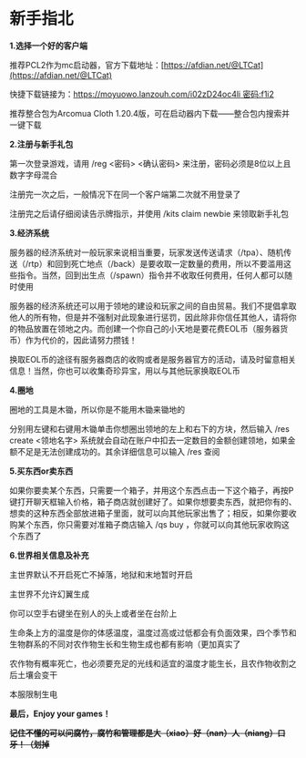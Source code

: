 # 新手指北

**1.选择一个好的客户端**

推荐PCL2作为mc启动器，官方下载地址：[https://afdian.net/@LTCat](https://afdian.net/@LTCat)

快捷下载链接为：[https://moyuowo.lanzouh.com/i02zD24oc4li&#x20; 密码:f1i2](https://moyuowo.lanzouh.com/i02zD24oc4li%E5%AF%86%E7%A0%81:f1i2)

推荐整合包为Arcomua Cloth 1.20.4版，可在启动器内下载——整合包内搜索并一键下载



**2.注册与新手礼包**

第一次登录游戏，请用 /reg <密码> <确认密码> 来注册，密码必须是8位以上且数字字母混合

注册完一次之后，一般情况下在同一个客户端第二次就不用登录了

注册完之后请仔细阅读告示牌指示，并使用 /kits claim newbie 来领取新手礼包



**3.经济系统**

服务器的经济系统对一般玩家来说相当重要，玩家发送传送请求（/tpa）、随机传送（/rtp）和回到死亡地点（/back）是要收取一定数量的费用，所以不要滥用这些指令。当然，回到出生点（/spawn）指令并不收取任何费用，任何人都可以随时使用

服务器的经济系统还可以用于领地的建设和玩家之间的自由贸易。我们不提倡拿取他人的所有物，但是并不强制对此现象进行惩罚，因此除非你信任其他人，请将你的物品放置在领地之内。而创建一个你自己的小天地是要花费EOL币（服务器货币）作为代价的，因此请努力攒钱！

换取EOL币的途径有服务器商店的收购或者是服务器官方的活动，请及时留意相关信息！当然，你也可以收集奇珍异宝，用以与其他玩家换取EOL币



**4.圈地**

圈地的工具是木锄，所以你是不能用木锄来锄地的

分别用左键和右键用木锄单击你想圈出领地的左上和右下的方块，然后输入  /res create <领地名字>  系统就会自动在账户中扣去一定数目的金额创建领地，如果金额不足是无法创建成功的。其余详细信息可以输入 /res 查阅



**5.买东西or卖东西**

如果你要卖某个东西，只需要一个箱子，并用这个东西点击一下这个箱子，再按P键打开聊天框输入价格，箱子商店就创建好了。如果你想要卖东西，就把你有的、想卖的这种东西全部放进箱子里面，就可以向其他玩家出售了；相反，如果你要收购某个东西，你只需要对准箱子商店输入 /qs buy ，你就可以向其他玩家收购这个东西了



**6.世界相关信息及补充**

主世界默认不开启死亡不掉落，地狱和末地暂时开启

主世界不允许幻翼生成

你可以空手右键坐在别人的头上或者坐在台阶上

生命条上方的温度是你的体感温度，温度过高或过低都会有负面效果，四个季节和生物群系的不同对农作物生长和生物生成也都有影响（更加真实了

农作物有概率死亡，也必须要充足的光线和适宜的温度才能生长，且农作物收割之后土壤会变干

本服限制生电



**最后，Enjoy your games！**

~~**记住不懂的可以问腐竹，腐竹和管理都是大（xiao）好（nan）人（niang）口牙！（划掉**~~
